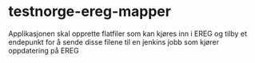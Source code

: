 # testnorge-ereg-mapper
Applikasjonen skal opprette flatfiler som  kan kjøres inn i EREG og tilby et endepunkt for å sende disse filene til en jenkins jobb som kjører oppdatering på EREG
